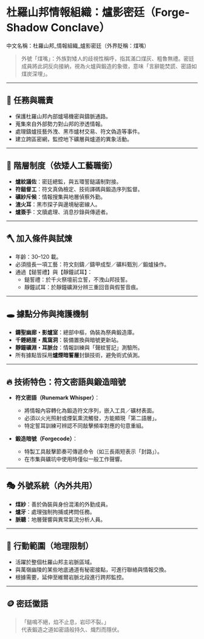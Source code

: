 # 杜羅山邦情報組織：爐影密廷（Forge-Shadow Conclave）
中文名稱：杜羅山邦_情報組織_爐影密廷（外界貶稱：煤嘴）

> 外號「煤嘴」：外族對矮人的歧視性稱呼，指其滿口煤灰、粗魯無禮。密廷成員將此詞反向接納，視為火爐與鍛造的象徵，意味「言辭能焚謊、密語如煤炭深埋」。

---

## 📜 任務與職責

- 保護杜羅山邦內部爐場機密與鑄脈通路。
- 蒐集來自外部勢力對山邦的滲透情報。
- 處理鑄爐技藝外洩、黑市爐材交易、符文偽造等事件。
- 建立跨區密網，監控地下礦層與爐道的異象活動。

---

## 🧱 階層制度（依矮人工藝職銜）

- **爐紋議佐**：密廷總監，與五環誓鎚議制對接。
- **符鎚督工**：符文真偽檢定、技術譯碼與鍛造序列監督。
- **礦紗斥候**：情報搜集與地層偵察外勤。
- **渣火耳**：黑市探子與邊境秘密線人。
- **爐簽手**：文牘處理、消息抄錄與傳遞者。

---

## 🪓 加入條件與試煉

- 年齡：30–120 載。
- 必須擅長一項工藝：符文刻鑄／鑄甲成型／礦料甄別／鍛爐操作。
- 通過【鎚誓禮】與【靜鐘試耳】：
  - 鎚誓禮：於千火祭壇前立誓，不洩山邦技誓。
  - 靜鐘試耳：於靜鐘礦淵分辨三重回音與假誓音痕。

---

## 🕳 據點分佈與掩護機制

- **鑄聖幽廊・影爐室**：總部中樞，偽裝為祭典鍛造庫。
- **千錘絕崖・風窩洞**：裝備置換與暗號更新站。
- **靜鐘礦淵・耳脈台**：情報訓練與「聲紋誓記」測驗所。
- 所有據點皆採用**爐煙暗誓層**封鎖技術，避免術式偵測。

---

## 🔥 技術特色：符文密語與鍛造暗號

- **符文密語（Runemark Whisper）**：
  - 將情報內容轉化為鍛造符文序列，嵌入工具／礦材表面。
  - 必須以火光照射或煙氣熏流觸發，方能顯現「第二語層」。
  - 特定誓耳訓練可辨認不同敲擊頻率對應的句意重組。

- **鍛造暗號（Forgecode）**：
  - 特製工具敲擊節奏可傳遞命令（如三長兩短表示「封路」）。
  - 在市集與礦坑中使用時僅似一般工作聲響。

---

## 🎭 外號系統（內外共用）

- **煤紗**：善於偽裝與身份混淆的外勤成員。
- **爐牙**：處理強制拘捕或拷問任務。
- **脈聽**：地層聲響與異常氣流分析人員。

---

## 📍 行動範圍（地理限制）

- 活躍於整個杜羅山邦主岩脈區域。
- 與萬嶺幽陵的某些地底通道有秘密接點，可進行聯絡與情報交換。
- 根據需要，延伸至維爾岩脈北段進行跨邦監控。

---

## 🪙 密廷徽語

> 「鎚鳴不絕，焰不止息，岩印不裂。」  
代表鍛造之道如密語般持久、熾烈而隱伏。
